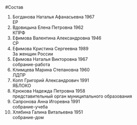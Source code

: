 #Состав
1. Богданова Наталья Афанасьевна 1967   
    ЕР
2. Вдовицына Елена Петровна 1962   
    КПРФ
3. Ефимова Валентина Александровна 1946   
    СР
4. Ефимова Кристина Сергеевна 1989   
    За женщин России
5. Ефимова Наталья Викторовна 1967   
    собрание-работа
6. Климцева Марина Степановна 1960   
    ЛДПР
7. Копп Григорий Александрович 1991   
    ЯБЛОКО
8. Крюкова Надежда Петровна 1958   
    представительный орган муниципального образования
9. Сапронова Анна Игоревна 1991   
    собрание-учеба
10. Хлябина Галина Витальевна 1951   
    собрание-дом
